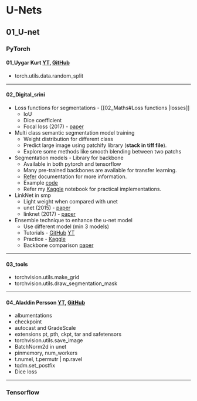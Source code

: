 # U-Nets

## 01_U-net

### PyTorch

#### 01_Uygar Kurt [YT](https://youtu.be/HS3Q_90hnDg?si=NmitL-5xzu2EiGwn), [GitHub](https://github.com/uygarkurt/UNet-PyTorch)

- torch.utils.data.random_split

---

#### 02_Digital_srini

- Loss functions for segmentations - [[02_Maths#Loss functions |losses]] 
	- IoU 
	- Dice coefficient
	- Focal loss (2017) - [paper](https://arxiv.org/pdf/1708.02002) 
- Multi class semantic segmentation model training
	- Weight distribution for different class
	- Predict large image using patchify library (**stack in tiff file**).
	- Explore some methods like smooth blending between two patchs
- Segmentation models - Library for backbone
	- Available in both pytorch and tensorflow
	- Many pre-trained backbones are available for transfer learning.
	- [Refer](https://smp.readthedocs.io/en/latest/) documentation for more information.
	- Example [code](https://github.com/bnsreenu/python_for_microscopists/blob/master/210_multiclass_Unet_using_VGG_resnet_inception.py) 
	- Refer my [Kaggle](https://www.kaggle.com/code/dhamur/u-net-with-backbones) notebook for practical implementations. 
- LinkNet in smp
	- Light weight when compared with unet
	- unet (2015) - [paper](https://arxiv.org/pdf/1505.04597) 
	- linknet (2017) - [paper](https://arxiv.org/pdf/1707.03718) 
- Ensemble technique to enhance the u-net model
	- Use different model (min 3 models)
	- Tutorials - [GitHub](https://github.com/bnsreenu/python_for_microscopists/blob/master/213-ensemble_sign_language.py) [YT](https://www.youtube.com/watch?v=NFIYdYjJams&list=PLZsOBAyNTZwbR08R959iCvYT3qzhxvGOE&index=18) 
	- Practice - [Kaggle](https://www.kaggle.com/code/dhamur/u-net-with-backbones-ensembling) 
	- Backbone comparison [paper](https://iopscience.iop.org/article/10.1088/1742-6596/1544/1/012196/pdf) 

---

#### 03_tools

- torchvision.utils.make_grid
- torchvision.utils.draw_segmentation_mask

---

#### 04_Aladdin Persson [YT](https://www.youtube.com/watch?v=IHq1t7NxS8k&t=278s), [GitHub](https://github.com/aladdinpersson/Machine-Learning-Collection/blob/master/ML/Pytorch/image_segmentation/semantic_segmentation_unet/train.py)

- albumentations
- checkpoint
- autocast and GradeScale
- extensions pt, pth, ckpt, tar and safetensors
- torchvision.utils.save_image
- BatchNorm2d in unet
- pinmemory, num_workers
- t.numel, t.permutr | np.ravel
- tqdm.set_postfix
- Dice loss

---

### Tensorflow

